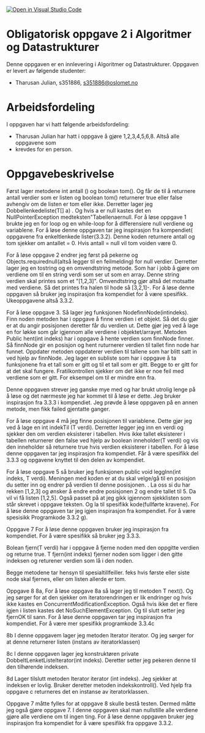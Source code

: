 [![Open in Visual Studio Code](https://classroom.github.com/assets/open-in-vscode-f059dc9a6f8d3a56e377f745f24479a46679e63a5d9fe6f495e02850cd0d8118.svg)](https://classroom.github.com/online_ide?assignment_repo_id=5881312&assignment_repo_type=AssignmentRepo)
# Obligatorisk oppgave 2 i Algoritmer og Datastrukturer

Denne oppgaven er en innlevering i Algoritmer og Datastrukturer.
Oppgaven er levert av følgende studenter:
* Tharusan Julian, s351886, s351886@oslomet.no


# Arbeidsfordeling

I oppgaven har vi hatt følgende arbeidsfordeling:
* Tharusan Julian har hatt i oppgave å gjøre 1,2,3,4,5,6,8. Altså alle oppgavene som 
* krevdes for en person. 

# Oppgavebeskrivelse

Først lager metodene int antall () og boolean tom(). Og får de til å returnere antall verdier som er listen og boolean
tom() returnerer true eller false avhengiv om de listen er tom eller ikke. Derretter lager jeg Dobbellenkedeliste(T[] a)
. Og hvis a er null kastes det en NullPointerException medteksten"Tabellenaernull. For å løse oppgave 1 brukte jeg en 
for loop og en while-loop for å differensiere null verdiene og variablene. For å løse denne oppgaven tar jeg inspirasjon
fra kompendiet( oppgavene fra enkeltlenkede lister(3.3.2). Denne koden returnere antall og tom sjekker om antallet = 0. 
Hvis antall = null vil tom voiden være 0. 

For å løse oppgave 2 endrer jeg først på pekerne og Objects.requirednull(altså legger til en feilmelding) 
for null verdier. Derretter lager jeg en tostring og en omvendtstring metode. Som har i jobb å gjøre om 
verdiene om til en string verdi som ser ut som en array. Denne string verdien skal printes som et "[1,2,3]".
Omvendtstring gjør altså det motsatte med verdiene. Så det printes fra halen til hode så [3,2,1]-. 
For å løse denne oppgaven så bruker jeg inspirasjon fra kompendiet for å være spesifikk. Ukeoppgavene altså 
3.3.2.

For å løse oppgave 3. Så lager jeg funksjonen Node<T>finnNode(intindeks). Finn noden metoden har i oppgave
å finne verdien i et objekt. Så det du gjør er at du angir posisjonen deretter får du verdien ut. Dette gjør 
jeg ved å lage en for løkke som går igjennom alle verdiene i objektet/arrayet. Metoden Public hent(int indeks)
har i oppgave å hente verdien som finnNode finner. Så finnNode gir en posisjon og hent ruturnerer verdien til 
tallet finn node har funnet. Oppdater metoden oppdaterer verdien til tallene som har blitt satt in ved
hjelp av finnNode. Jeg lager en subliste som har i oppgave å ta funksjonene fra et tall som er gitt og til 
et tall som er gitt. Begge to er gitt for at det skal fungere. Fratilkontrollen sjekker om det ikke er noe 
feil med verdiene som er gitt. For eksempel om til er mindre enn fra. 

Denne oppgaven strever jeg ganske mye med og har brukt utrolig lenge på å løse og det nærmeste jeg har kommet 
til å løse er dette. Jeg bruker inspirasjon fra 3.3.3 i kompendiet. Jeg prøvde å løse oppgaven på en annen 
metode, men fikk failed gjentatte ganger. 


For å løse oppgave 4 må jeg finne posisjonen til variablene. Dette gjør jeg ved å lage en int indekTil
(T verdi). Derretter legger jeg inn en verdi og sjekker den om verdien eksisterer i tabellen. Hvis ikke 
tallet eksisterer i tabellen returnerer den false ved hjelp av boolean inneholder(T verdi) og vis den 
inneholder så returnere true hvis verdien eksisterer i tabellen. For å løse denne oppgaven tar jeg
inspirasjon fra kompendiet. Får å være spesifikk del 3.3.3 og opgavene knyttet til den delen av kompendiet.

For å løse oppgave 5 så bruker jeg funksjonen public void leggInn(int indeks, T verdi). Meningen med koden 
er at du skal velge/gå til en posisjon du setter inn og endrer på verdien til denne posisjonen. 
. La oss si du har rekken [1,2,3] og ønsker å endre endre posisjonen 2 og endre tallet til 5. Da vil vi
få listen [1,2,5]. Også passet på at jeg gikk igjennom sjekklisten som står skrevet i oppgave teksten. Og 
la til spesifikk kode(fullførte kravene). For å løse denne oppgaven tar jeg igjen inspirasjon fra 
kompendiet. For å være spesisikk Programkode 3.3.2 g). 

Oppgave 7
For å løse denne oppgaven bruker jeg inspirasjon fra kompendiet. For å være spesifikk så bruker jeg 3.3.3. 

Bolean fjern(T verdi) har i oppgave å fjerne noden med den oppgitte verdien og returne true. T fjern(int indeks)
fjerner noden som ligger i den gitte indeksen og returener verdien som lå i den noden. 

Begge metodene tar hensyn til spesialtillfeiller.
feks hvis første eller siste node skal fjernes, eller om listen allerde er tom.


Oppgave 8
8a,
For å løse oppgave 8a så lager jeg til metoden T next(). Og jeg sørger for at den sjekker om iteratorendringen er
lik endringer og hvis ikke kastes en ConcurrentModificationException. Også hvis ikke det er flere igjen i listen
kastes det NoSuchElementException. Og til slutt setter jeg fjernOK til sann. For å løse denne oppgaven tar 
jeg inspirasjon fra kompendiet. For å være mer spesifikk programkode 3.3.4c

8b
I denne oppgavem lager jeg metoden Iterator<T> iterator. Og jeg sørger for at denne returnerer listen (instans av 
iteratorklassen)

8c
I denne oppgaven lager jeg konstruktøren private DobbeltLenketListeIterator(int indeks). Deretter setter jeg pekeren
denne til den tilhørende indeksen. 

8d
Lager tilslutt metoden Iterator<T> iterator (int indeks). Jeg sjekker at indeksen er lovlig. Bruker deretter
metoden indekskontroll(). Ved hjelp fra oppgave c returneres det en instanse av iteratorklassen. 

Oppgave 7 måtte fylles for at oppgave 8 skulle bestå testen. Dermed måtte jeg også gjøre oppgave 7. I denne oppgaven 
skal man nullstille alle verdiene gjøre alle verdiene om til ingen ting. For å løse denne oppgaven bruker jeg 
inspirasjon fra kompendiet for å være spesifikk fra oppgave 3.3.2. 








